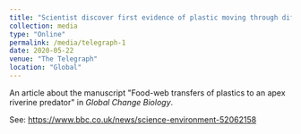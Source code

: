 ```yaml
---
title: "Scientist discover first evidence of plastic moving through different food webs"
collection: media
type: "Online"
permalink: /media/telegraph-1
date: 2020-05-22
venue: "The Telegraph"
location: "Global"
---
```


An article about the manuscript "Food-web transfers of plastics to an apex riverine predator" in <i>Global Change Biology</i>. 

See: https://www.bbc.co.uk/news/science-environment-52062158
